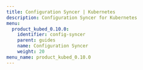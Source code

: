 ```yaml
---
title: Configuration Syncer | Kubernetes
description: Configuration Syncer for Kubernetes
menu:
  product_kubed_0.10.0:
    identifier: config-syncer
    parent: guides
    name: Configuration Syncer
    weight: 20
menu_name: product_kubed_0.10.0
---
```



